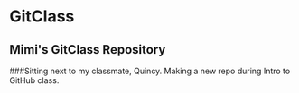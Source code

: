 # GitClass
## Mimi's GitClass Repository
###Sitting next to my classmate, Quincy.
Making a new repo during Intro to GitHub class.

